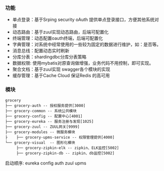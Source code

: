  ### 功能
- 单点登录：基于Srping security oAuth 提供单点登录接口，方便其他系统对接
- 动态路由：基于zuul实现动态路由，后端可配置化
- 终端管理：动态配置oauth终端，后端可配置化
- 字典管理：对系统中经常使用的一些较为固定的数据进行维护，如：是否等。
- 消息总线：配置动态实时刷新
- 分库分表：shardingdbc分库分表策略
- 数据权限: 使用mybatis对原查询做增强，业务代码不用控制，即可实现。
- 聚合文档：基于zuul实现 swagger各个模块的实现
- 缓存管理：基于Cache Cloud 保证Redis 的高可用
 ### 模块
```
grocery
├── grocery-auth -- 授权服务提供[3000]
├── grocery-common -- 系统公共模块 
├── grocery-config -- 配置中心[4001]
├── grocery-eureka -- 服务注册与发现[1025]
├── grocery-zuul -- ZUUL网关[9999]
├── grocery-modules -- 微服务模块
├    ├── grocery-upms-service -- 权限管理提供[4000]
└── grocery-visual  -- 图形化模块 
     ├── grocery-zipkin-elk -- zipkin、ELK监控[5002]
     ├── grocery-zipkin-db -- zipkin、db监控[5002]
```
启动顺序:
eureka
config
auth
zuul
upms

